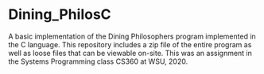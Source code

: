 # Dining_PhilosC
A basic implementation of the Dining Philosophers program implemented in the C language.
This repository includes a zip file of the entire program as well as loose files that can be viewable on-site.
This was an assignment in the Systems Programming class CS360 at WSU, 2020.
